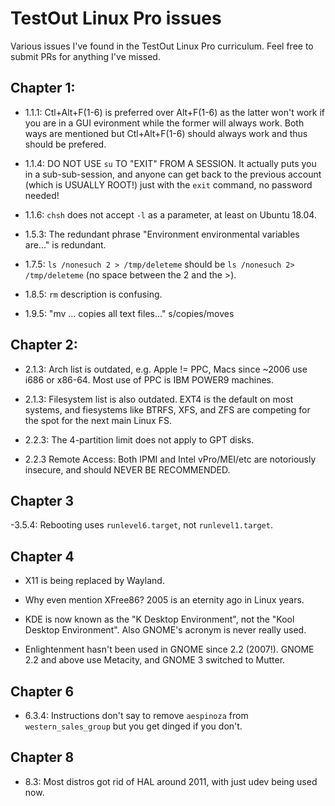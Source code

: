 # TestOut Linux Pro issues

Various issues I've found in the TestOut Linux Pro curriculum.  Feel free to submit PRs for anything I've missed.

## Chapter 1:

- 1.1.1: Ctl+Alt+F(1-6) is preferred over Alt+F(1-6) as the latter won't work if you are in a GUI evironment while the former will always work.  Both ways are mentioned but Ctl+Alt+F(1-6) should always work and thus should be prefered.

- 1.1.4: DO NOT USE `su` TO "EXIT" FROM A SESSION.  It actually puts you in a sub-sub-session, and anyone can get back to the previous account (which is USUALLY ROOT!) just with the `exit` command, no password needed!

- 1.1.6: `chsh` does not accept `-l` as a parameter, at least on Ubuntu 18.04.

- 1.5.3: The redundant phrase "Environment environmental variables are..." is redundant.

- 1.7.5: `ls /nonesuch 2 > /tmp/deleteme` should be `ls /nonesuch 2> /tmp/deleteme` (no space between the 2 and the >).

- 1.8.5: `rm` description is confusing.

- 1.9.5: "mv ... copies all text files..." s/copies/moves

## Chapter 2:

- 2.1.3: Arch list is outdated, e.g. Apple != PPC, Macs since ~2006 use i686 or x86-64.  Most use of PPC is IBM POWER9 machines.

- 2.1.3: Filesystem list is also outdated.  EXT4 is the default on most systems, and fiesystems like BTRFS, XFS, and ZFS are competing for the spot for the next main Linux FS.

- 2.2.3: The 4-partition limit does not apply to GPT disks.

- 2.2.3 Remote Access: Both IPMI and Intel vPro/MEI/etc are notoriously insecure, and should NEVER BE RECOMMENDED.

## Chapter 3

-3.5.4: Rebooting uses `runlevel6.target`, not `runlevel1.target`.

## Chapter 4

- X11 is being replaced by Wayland.

- Why even mention XFree86?  2005 is an eternity ago in Linux years.

- KDE is now known as the "K Desktop Environment", not the "Kool Desktop Environment".  Also GNOME's acronym is never really used.

- Enlightenment hasn't been used in GNOME since 2.2 (2007!).  GNOME 2.2 and above use Metacity, and GNOME 3 switched to Mutter.

## Chapter 6

- 6.3.4:  Instructions don't say to remove `aespinoza` from `western_sales_group` but you get dinged if you don't.

## Chapter 8

- 8.3: Most distros got rid of HAL around 2011, with just udev being used now.

